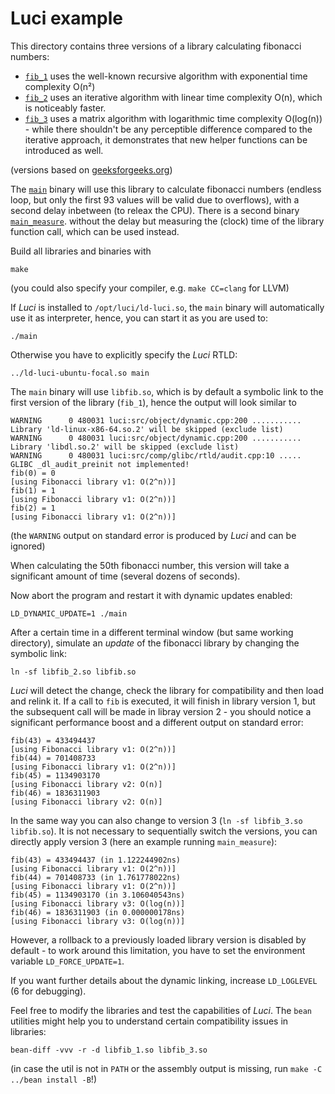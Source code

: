 Luci example
============

This directory contains three versions of a library calculating fibonacci numbers:

 * [`fib_1`](fib_1.c) uses the well-known recursive algorithm with exponential time complexity O(n²)
 * [`fib_2`](fib_2.c) uses an iterative algorithm with linear time complexity O(n), which is noticeably faster.
 * [`fib_3`](fib_3.c) uses a matrix algorithm with logarithmic time complexity O(log(n)) - while there shouldn't be any perceptible difference compared to the iterative approach, it demonstrates that new helper functions can be introduced as well.

(versions based on [geeksforgeeks.org](https://www.geeksforgeeks.org/program-for-nth-fibonacci-number/))


The [`main`](main.c) binary will use this library to calculate fibonacci numbers (endless loop, but only the first 93 values will be valid due to overflows), with a second delay inbetween (to releax the CPU).
There is a second binary [`main_measure`](main_measure.c). without the delay but measuring the (clock) time of the library function call, which can be used instead.

Build all libraries and binaries with

    make

(you could also specify your compiler, e.g. `make CC=clang` for LLVM)

If *Luci* is installed to `/opt/luci/ld-luci.so`, the `main` binary will automatically use it as interpreter, hence, you can start it as you are used to:

    ./main

Otherwise you have to explicitly specify the *Luci* RTLD:

    ../ld-luci-ubuntu-focal.so main

The `main` binary will use `libfib.so`, which is by default a symbolic link to the first version of the library (`fib_1`), hence the output will look similar to

    WARNING      0 480031 luci:src/object/dynamic.cpp:200 ........... Library 'ld-linux-x86-64.so.2' will be skipped (exclude list)
    WARNING      0 480031 luci:src/object/dynamic.cpp:200 ........... Library 'libdl.so.2' will be skipped (exclude list)
    WARNING      0 480031 luci:src/comp/glibc/rtld/audit.cpp:10 ..... GLIBC _dl_audit_preinit not implemented!
    fib(0) = 0
    [using Fibonacci library v1: O(2^n))]
    fib(1) = 1
    [using Fibonacci library v1: O(2^n))]
    fib(2) = 1
    [using Fibonacci library v1: O(2^n))]

(the `WARNING` output on standard error is produced by *Luci* and can be ignored)

When calculating the 50th fibonacci number, this version will take a significant amount of time (several dozens of seconds).

Now abort the program and restart it with dynamic updates enabled:

    LD_DYNAMIC_UPDATE=1 ./main

After a certain time in a different terminal window (but same working directory), simulate an *update* of the fibonacci library by changing the symbolic link:

    ln -sf libfib_2.so libfib.so

*Luci* will detect the change, check the library for compatibility and then load and relink it.
If a call to `fib` is executed, it will finish in library version 1, but the subsequent call will be made in libray version 2 - you should notice a significant performance boost and a different output on standard error:

    fib(43) = 433494437
    [using Fibonacci library v1: O(2^n))]
    fib(44) = 701408733
    [using Fibonacci library v1: O(2^n))]
    fib(45) = 1134903170
    [using Fibonacci library v2: O(n)]
    fib(46) = 1836311903
    [using Fibonacci library v2: O(n)]

In the same way you can also change to version 3 (`ln -sf libfib_3.so libfib.so`).
It is not necessary to sequentially switch the versions, you can directly apply version 3 (here an example running `main_measure`):

    fib(43) = 433494437 (in 1.122244902ns)
    [using Fibonacci library v1: O(2^n))]
    fib(44) = 701408733 (in 1.761778022ns)
    [using Fibonacci library v1: O(2^n))]
    fib(45) = 1134903170 (in 3.106040543ns)
    [using Fibonacci library v3: O(log(n))]
    fib(46) = 1836311903 (in 0.000000178ns)
    [using Fibonacci library v3: O(log(n))]

However, a rollback to a previously loaded library version is disabled by default - to work around this limitation, you have to set the environment variable `LD_FORCE_UPDATE=1`.

If you want further details about the dynamic linking, increase `LD_LOGLEVEL` (6 for debugging).

Feel free to modify the libraries and test the capabilities of *Luci*.
The `bean` utilities might help you to understand certain compatibility issues in libraries:

    bean-diff -vvv -r -d libfib_1.so libfib_3.so

(in case the util is not in `PATH` or the assembly output is missing, run `make -C ../bean install -B`!)

